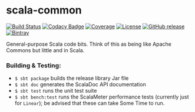 # scala-common
[![Build Status](https://img.shields.io/travis/hawkw/scala-common/master.svg?style=flat)](https://travis-ci.org/hawkw/scala-common)
[![Codacy Badge](https://img.shields.io/codacy/7ba53eb29ba04e88b2126eefc716cb87.svg?style=flat)](https://www.codacy.com/app/hawk/scala-common)
[![Coverage](https://codecov.io/gh/hawkw/scala-common/branch/master/graph/badge.svg)](https://codecov.io/gh/hawkw/scala-common)
[![License](http://img.shields.io/:license-mit-blue.svg?style=flat)](http://doge.mit-license.org)
[![GitHub release](https://img.shields.io/github/release/hawkw/scala-common.svg?style=flat)](https://github.com/hawkw/scala-common/releases)
[![Bintray](https://img.shields.io/bintray/v/hawkw/maven/util.svg?style=flat)](https://bintray.com/hawkw/maven/util/_latestVersion)

General-purpose Scala code bits. Think of this as being like Apache Commons but little and in Scala.

### Building & Testing:

 + `$ sbt package` builds the release library Jar file
 + `$ sbt doc` generates the ScalaDoc API documentation
 + `$ sbt test` runs the unit test suite
 + `$ sbt bench:test` runs the ScalaMeter performance tests (currently just for `Linear`); be advised that these can  take Some Time to run.
